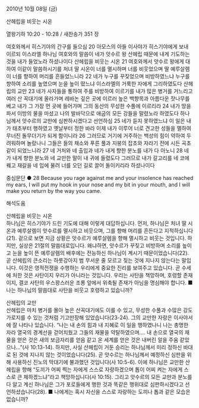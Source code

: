 2010년 10월 08일 (금)

산헤립을 비웃는 시온



열왕기하 10:20 - 10:28 / 새찬송가 351 장


여호와께서 히스기야의 간구를 들으심
20 아모스의 아들 이사야가 히스기야에게 보내 이르되 이스라엘 하나님 여호와의 말씀이 네가 앗수르 왕 산헤립 때문에 내게 기도하는 것을 내가 들었노라 하셨나이다 
산헤립을 비웃는 시온
21 여호와께서 앗수르 왕에게 대하여 이같이 말씀하시기를 처녀 딸 시온이 너를 멸시하며 너를 비웃었으며 딸 예루살렘이 너를 향하여 머리를 흔들었느니라 22 네가 누구를 꾸짖었으며 비방하였느냐 누구를 향하여 소리를 높였으며 눈을 높이 떴느냐 이스라엘의 거룩한 자에게 그리하였도다 
산헤립의 교만
23 네가 사자들을 통하여 주를 비방하여 이르기를 내가 많은 병거를 거느리고 여러 산 꼭대기에 올라가며 레바논 깊은 곳에 이르러 높은 백향목과 아름다운 잣나무를 베고 내가 그 가장 먼 곳에 들어가며 그의 동산의 무성한 수풀에 이르리라 24 내가 땅을 파서 이방의 물을 마셨고 나의 발바닥으로 애굽의 모든 강들을 말렸노라 하였도다 
하나님께서 앗수르의 교만에 심판하시겠다고 선언하심
25 네가 듣지 못하였느냐 이 일은 내가 태초부터 행하였고 옛날부터 정한 바라 이제 내가 이루어 너로 견고한 성들을 멸하여 무너진 돌무더기가 되게 함이니라 26 그러므로 거기에 거주하는 백성의 힘이 약하여 두려워하며 놀랐나니 그들은 들의 채소와 푸른 풀과 지붕의 잡초와 자라기 전에 시든 곡초 같이 되었느니라 27 네 거처와 네 출입과 네가 내게 향한 분노를 내가 다 아노니 28 네가 내게 향한 분노와 네 교만한 말이 내 귀에 들렸도다 그러므로 내가 갈고리를 네 코에 꿰고 재갈을 네 입에 물려 너를 오던 길로 끌어 돌이키리라 하셨나이다 

중심문단 ● 28 Because you rage against me and your insolence has reached my ears, I will put my hook in your nose and my bit in your mouth, and I will make you return by the way you came.

해석도움





산헤립을 비웃는 시온  
하나님은 히스기야가 드린 기도에 대해 이렇게 대답하십니다. 먼저, 하나님은 처녀 딸 시온과 예루살렘이 앗수르를 멸시하고 비웃으며, 그를 향해 머리를 흔든다고 지적하십니다(21). 겉으로 보면 지금 상황은 앗수르가 예루살렘을 향해 멸시하고 비웃는 것입니다. 하지만, 실상은 21절의 말씀대로입니다. 왜냐하면, 앗수르가 꾸짖고 비방하며 소리를 높이고 눈을 높이 뜬 예루살렘의 배후에는 전능하신 하나님이 계시기 때문이었습니다(22). 곧 산헤립의 큰소리는 하룻강아지 범 무서운 줄 모르고 짖는 것에 지나지 않는다는 말입니다. 이것은 영적전쟁을 수행하는 우리에게 중요한 진리를 보여주고 있습니다. 곧 수세에 처한 것은 사탄이지 우리가 아니라는 것입니다. 우리는 사탄을 책망하며, 호령할 존재이지, 결코 사탄의 우스꽝스러운 조롱 앞에서 위축될 존재가 아님을 명심해야 합니다.
■ 나는 하나님의 말씀대로 사탄을 비웃고 호령하고 있습니까? 

산헤립의 교만  
산헤립은 마치 병거를 몰아 높은 산꼭대기에도 이를 수 있고, 무성한 수풀과 수많은 강도 가로지를 수 있는 것처럼 기고만장해 있었습니다(23-24). 그의 교만한 자랑은 이사야서에 잘 나타나 있습니다. “나는 내 손의 힘과 내 지혜로 이 일을 행하였나니 나는 총명한 자라 열국의 경계선을 걷어치웠고 그들의 재물을 약탈하였으며…. 내 손으로 열국의 재물을 얻은 것은 새의 보금자리를 얻음 같고 온 세계를 얻은 것은 내버린 알을 주움 같았으나…”(사 10:13-14). 하지만, 사실 산헤립이 거둔 승리는 하나님께서 미리 정하신 바대로 된 것에 지나지 않는 것이었습니다(25). 곧 앗수르는 하나님께서 예정하신 심판을 위해 사용하신 진노의 막대기에 불과했던 것입니다(사 10:5-6). 이에 하나님은 교만한 산헤립을 향해 “도끼가 어찌 찍는 자에게 스스로 자랑하겠으며 톱이 어찌 켜는 자에게 스스로 큰 체하겠느냐”라고 책망하십니다(사 10:15). 그리고 앗수르의 모든 교만과 분노를 다 알고 계신 하나님은 그가 포로들에게 행한 것과 똑같은 행위대로 심판하시겠다고 선언하셨습니다(28).
■ 나에게는 혹시 자신을 스스로 자랑하는 도끼나 톱과 같은 모습은 없습니까?
